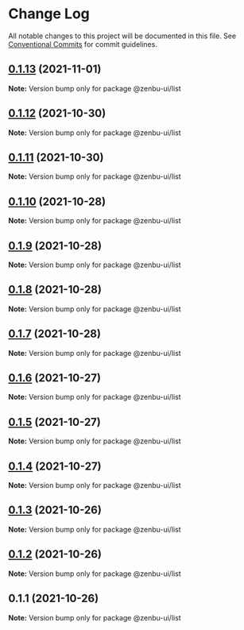 # Change Log

All notable changes to this project will be documented in this file.
See [Conventional Commits](https://conventionalcommits.org) for commit guidelines.

## [0.1.13](https://github.com/KodepandaID/zenbu-ui/compare/@zenbu-ui/list@0.1.12...@zenbu-ui/list@0.1.13) (2021-11-01)

**Note:** Version bump only for package @zenbu-ui/list





## [0.1.12](https://github.com/KodepandaID/zenbu-ui/compare/@zenbu-ui/list@0.1.11...@zenbu-ui/list@0.1.12) (2021-10-30)

**Note:** Version bump only for package @zenbu-ui/list





## [0.1.11](https://github.com/KodepandaID/zenbu-ui/compare/@zenbu-ui/list@0.1.10...@zenbu-ui/list@0.1.11) (2021-10-30)

**Note:** Version bump only for package @zenbu-ui/list





## [0.1.10](https://github.com/KodepandaID/zenbu-ui/compare/@zenbu-ui/list@0.1.9...@zenbu-ui/list@0.1.10) (2021-10-28)

**Note:** Version bump only for package @zenbu-ui/list





## [0.1.9](https://github.com/KodepandaID/zenbu-ui/compare/@zenbu-ui/list@0.1.8...@zenbu-ui/list@0.1.9) (2021-10-28)

**Note:** Version bump only for package @zenbu-ui/list





## [0.1.8](https://github.com/KodepandaID/zenbu-ui/compare/@zenbu-ui/list@0.1.7...@zenbu-ui/list@0.1.8) (2021-10-28)

**Note:** Version bump only for package @zenbu-ui/list





## [0.1.7](https://github.com/KodepandaID/zenbu-ui/compare/@zenbu-ui/list@0.1.6...@zenbu-ui/list@0.1.7) (2021-10-28)

**Note:** Version bump only for package @zenbu-ui/list





## [0.1.6](https://github.com/KodepandaID/zenbu-ui/compare/@zenbu-ui/list@0.1.5...@zenbu-ui/list@0.1.6) (2021-10-27)

**Note:** Version bump only for package @zenbu-ui/list





## [0.1.5](https://github.com/KodepandaID/zenbu-ui/compare/@zenbu-ui/list@0.1.4...@zenbu-ui/list@0.1.5) (2021-10-27)

**Note:** Version bump only for package @zenbu-ui/list





## [0.1.4](https://github.com/KodepandaID/zenbu-ui/compare/@zenbu-ui/list@0.1.3...@zenbu-ui/list@0.1.4) (2021-10-27)

**Note:** Version bump only for package @zenbu-ui/list





## [0.1.3](https://github.com/KodepandaID/zenbu-ui/compare/@zenbu-ui/list@0.1.2...@zenbu-ui/list@0.1.3) (2021-10-26)

**Note:** Version bump only for package @zenbu-ui/list





## [0.1.2](https://github.com/KodepandaID/zenbu-ui/compare/@zenbu-ui/list@0.1.1...@zenbu-ui/list@0.1.2) (2021-10-26)

**Note:** Version bump only for package @zenbu-ui/list





## 0.1.1 (2021-10-26)

**Note:** Version bump only for package @zenbu-ui/list
